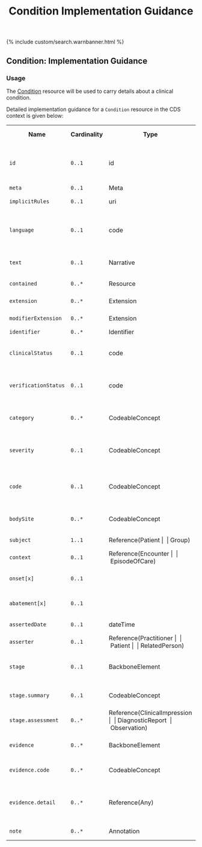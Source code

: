 ﻿---
title: Condition Implementation Guidance
keywords: condition, rest,
tags: [rest,fhir,api]
sidebar: ctp_rest_sidebar
permalink: api_condition.html
summary: Condition resource implementation guidance
---

{% include custom/search.warnbanner.html %}


## Condition: Implementation Guidance ##

### Usage ###
The [Condition](http://hl7.org/fhir/stu3/condition.html) resource will be used to carry details about a clinical condition.

Detailed implementation guidance for a `Condition` resource in the CDS context is given below:  


<table style="min-width:100%;width:100%">

<tr>
    <th style="width:10%;">Name</th>
    <th style="width:5%;">Cardinality</th>
    <th style="width:10%;">Type</th>
      <th style="width:38%;">FHIR Documentation</th>
   <th style="width:37%;">CDS Implementation Guidance</th>
</tr>
<tr>
  <td><code class="highlighter-rouge">id</code></td>
    <td><code class="highlighter-rouge">0..1</code></td>
    <td>id</td>
    <td>Logical id of this artifact</td>
	<td>Note that this will always be populated except when the resource is being created (initial creation call)</td>
</tr>
<tr>
  <td><code class="highlighter-rouge">meta</code></td>
    <td><code class="highlighter-rouge">0..1</code></td>
    <td>Meta</td>
    <td>Metadata about the resource</td>
		<td></td>
</tr>
<tr>
  <td><code class="highlighter-rouge">implicitRules</code></td>
    <td><code class="highlighter-rouge">0..1</code></td>
    <td>uri</td>
    <td>A set of rules under which this content was created</td>
		<td></td>
</tr>
<tr>
  <td><code class="highlighter-rouge">language</code></td>
    <td><code class="highlighter-rouge">0..1</code></td>
    <td>code</td>
    <td>Language of the resource content. <br/> <A href="http://hl7.org/fhir/stu3/valueset-languages.html">Common Languages</a> (Extensible but limited to All Languages)</td>
	<td></td>
</tr>
<tr>
  <td><code class="highlighter-rouge">text</code></td>
    <td><code class="highlighter-rouge">0..1</code></td>
    <td>Narrative</td>
    <td>Text summary of the resource, for human interpretation</td>
	<td></td>
</tr>
<tr>
  <td><code class="highlighter-rouge">contained</code></td>
    <td><code class="highlighter-rouge">0..*</code></td>
    <td>Resource</td>
    <td>Contained, inline Resources</td>
	<td>This SHOULD NOT be populated.</td>
</tr>
<tr>
  <td><code class="highlighter-rouge">extension</code></td>
    <td><code class="highlighter-rouge">0..*</code></td>
    <td>Extension</td>
    <td>Additional Content defined by implementations</td>
	<td></td>
</tr>
<tr>
  <td><code class="highlighter-rouge">modifierExtension</code></td>
    <td><code class="highlighter-rouge">0..*</code></td>
    <td>Extension</td>
    <td>Extensions that cannot be ignored</td>
	<td></td>
</tr>


 <tr><td><code class="highlighter-rouge">identifier</code></td><td><code class="highlighter-rouge">0..*</code></td><td>Identifier</td><td>External Ids for this condition</td><td>&nbsp;</td></tr>
 <tr><td><code class="highlighter-rouge">clinicalStatus</code></td><td><code class="highlighter-rouge">0..1</code></td><td>code</td><td>active | recurrence | inactive | remission | resolved <a href="https://www.hl7.org/fhir/STU3/valueset-condition-clinical.html">Condition Clinical Status Codes  (Required)</a></td><td>This MUST be populated with 'active'. No other values are valid.</td></tr>
 <tr><td><code class="highlighter-rouge">verificationStatus</code></td><td><code class="highlighter-rouge">0..1</code></td><td>code</td><td>provisional | differential | confirmed | refuted | entered-in-error | unknown</td><td>All values are valid. In practice this is likely to be 'provisional' most of the time</td></tr>
 <tr><td><code class="highlighter-rouge">category</code></td><td><code class="highlighter-rouge">0..*</code></td><td>CodeableConcept</td><td>problem-list-item | encounter-diagnosis <a href="https://www.hl7.org/fhir/STU3/valueset-condition-category.html">Condition Category Codes  (Example)</a></td><td>This MUST be populated with the value 'concern'.</td></tr>
 <tr><td><code class="highlighter-rouge">severity</code></td><td><code class="highlighter-rouge">0..1</code></td><td>CodeableConcept</td><td>Subjective severity of condition <a href="https://www.hl7.org/fhir/STU3/valueset-condition-severity.html">Condition/Diagnosis Severity (Preferred)</a></td><td>This SHOULD be populated where available.</td></tr>
 <tr><td><code class="highlighter-rouge">code</code></td><td><code class="highlighter-rouge">0..1</code></td><td>CodeableConcept</td><td>Identification of the condition, problem or diagnosis <a href="https://www.hl7.org/fhir/STU3/valueset-condition-code.html">Condition/Problem/Diagnosis Codes (Example)</a></td><td>This MUST be populated.</td></tr>
 <tr><td><code class="highlighter-rouge">bodySite</code></td><td><code class="highlighter-rouge">0..*</code></td><td>CodeableConcept</td><td>Anatomical location, if relevant <a href="https://www.hl7.org/fhir/STU3/valueset-body-site.html">SNOMED CT Body Structures (Example)</a></td><td>This SHOULD be populated where available.</td></tr>
 <tr><td><code class="highlighter-rouge">subject</code></td><td><code class="highlighter-rouge">1..1</code></td><td>Reference(Patient |  | Group)</td><td>Who has the condition?</td><td>This MUST be the Patient.</td></tr>
 <tr><td><code class="highlighter-rouge">context</code></td><td><code class="highlighter-rouge">0..1</code></td><td>Reference(Encounter |  | EpisodeOfCare)</td><td>Encounter or episode when condition first asserted</td><td>This MUST be populated with the Encounter.</td></tr>
 <tr><td><code class="highlighter-rouge">onset[x]</code></td><td><code class="highlighter-rouge">0..1</code></td><td>&nbsp;</td><td>Estimated or actual date, date-time, or age</td><td>This SHOULD be populated where available.</td></tr>
 <tr><td><code class="highlighter-rouge">abatement[x]</code></td><td><code class="highlighter-rouge">0..1</code></td><td>&nbsp;</td><td>If/when in resolution/remission</td><td>This SHOULD be populated where available.</td></tr>
 <tr><td><code class="highlighter-rouge">assertedDate</code></td><td><code class="highlighter-rouge">0..1</code></td><td>dateTime</td><td>Date record was believed accurate</td><td>This MUST NOT be populated.</td></tr>
 <tr><td><code class="highlighter-rouge">asserter</code></td><td><code class="highlighter-rouge">0..1</code></td><td>Reference(Practitioner |  | Patient |  | RelatedPerson)</td><td>Person who asserts this condition</td><td>This MUST NOT be populated.</td></tr>
 <tr><td><code class="highlighter-rouge">stage</code></td><td><code class="highlighter-rouge">0..1</code></td><td>BackboneElement</td><td>Stage/grade, usually assessed formally <br/>
 + Stage SHALL have summary or assessment</td><td></td></tr>
 <tr><td class="sub"><code class="highlighter-rouge">stage.summary</code></td><td><code class="highlighter-rouge">0..1</code></td><td>CodeableConcept</td><td>Simple summary (disease specific) <a href="https://www.hl7.org/fhir/STU3/valueset-condition-stage.html">Condition Stage (Example)</a></td><td>This SHOULD be populated where available.</td></tr>
 <tr><td class="sub"><code class="highlighter-rouge">stage.assessment</code></td><td><code class="highlighter-rouge">0..*</code></td><td>Reference(ClinicalImpression |  | DiagnosticReport  |
   Observation)</td><td>Formal record of assessment</td><td>This SHOULD be populated where available.</td></tr>
 <tr><td><code class="highlighter-rouge">evidence</code></td><td><code class="highlighter-rouge">0..*</code></td><td>BackboneElement</td><td>Supporting evidence <br/>+ evidence SHALL have code or details</td><td></td></tr>
 <tr><td class="sub"><code class="highlighter-rouge">evidence.code</code></td><td><code class="highlighter-rouge">0..*</code></td><td>CodeableConcept</td><td>Manifestation/symptom <a href="https://www.hl7.org/fhir/STU3/valueset-manifestation-or-symptom.html">Manifestation and Symptom Codes  (Example)</a></td><td>This MUST NOT be populated.</td></tr>
 <tr><td class="sub"><code class="highlighter-rouge">evidence.detail</code></td><td><code class="highlighter-rouge">0..*</code></td><td>Reference(Any)</td><td>Supporting information found elsewhere</td><td>This MUST be populated with reference to the Observations or QuestionnaireResponses where available.</td></tr>
 <tr><td><code class="highlighter-rouge">note</code></td><td><code class="highlighter-rouge">0..*</code></td><td>Annotation</td><td>Additional information about the Condition</td><td>This MUST NOT be populated.</td></tr>

</table>


<!-- ## Example Scenario ##
Placeholder -->






<!--stackedit_data:
eyJoaXN0b3J5IjpbMTQ5MTI5NjM2NiwtMTQ4MTA0NjI2MF19
-->

